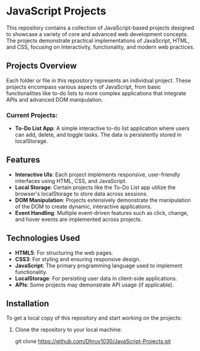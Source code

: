 # JavaScript Projects

This repository contains a collection of JavaScript-based projects designed to showcase a variety of core and advanced web development concepts. The projects demonstrate practical implementations of JavaScript, HTML, and CSS, focusing on interactivity, functionality, and modern web practices.

## Projects Overview

Each folder or file in this repository represents an individual project. These projects encompass various aspects of JavaScript, from basic functionalities like to-do lists to more complex applications that integrate APIs and advanced DOM manipulation.

### Current Projects:
- **To-Do List App**: A simple interactive to-do list application where users can add, delete, and toggle tasks. The data is persistently stored in localStorage.


## Features

- **Interactive UIs**: Each project implements responsive, user-friendly interfaces using HTML, CSS, and JavaScript.
- **Local Storage**: Certain projects like the To-Do List app utilize the browser's localStorage to store data across sessions.
- **DOM Manipulation**: Projects extensively demonstrate the manipulation of the DOM to create dynamic, interactive applications.
- **Event Handling**: Multiple event-driven features such as click, change, and hover events are implemented across projects.

## Technologies Used

- **HTML5**: For structuring the web pages.
- **CSS3**: For styling and ensuring responsive design.
- **JavaScript**: The primary programming language used to implement functionality.
- **LocalStorage**: For persisting user data in client-side applications.
- **APIs**: Some projects may demonstrate API usage (if applicable).

## Installation

To get a local copy of this repository and start working on the projects:

1. Clone the repository to your local machine:

  
   git clone https://github.com/Dhruv1030/JavaScript-Projects.git
